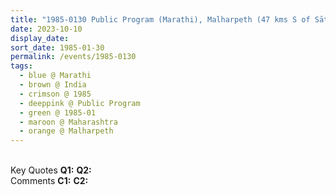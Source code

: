 ```yaml
---
title: "1985-0130 Public Program (Marathi), Malharpeth (47 kms S of Sātārā), Maharashtra, India"
date: 2023-10-10
display_date: 
sort_date: 1985-01-30
permalink: /events/1985-0130
tags:
  - blue @ Marathi
  - brown @ India
  - crimson @ 1985
  - deeppink @ Public Program
  - green @ 1985-01
  - maroon @ Maharashtra
  - orange @ Malharpeth
---
```


<br>

<wave-list>
  <list-title color="DarkSeaGreen" width="55">Key Quotes</list-title>
  <list-item color="BlanchedAlmond" width="280"><b>Q1:</b> <i></i></list-item>
  <list-item color="Lavender" width="280"><b>Q2:</b> <i></i></list-item>
</wave-list>

<br>

<wave-list>
  <list-title color="DarkSeaGreen" width="55">Comments</list-title>
  <list-item color="BlanchedAlmond" width="280"><b>C1:</b> <i></i></list-item>
  <list-item color="Lavender" width="280"><b>C2:</b> <i></i></list-item>
</wave-list>